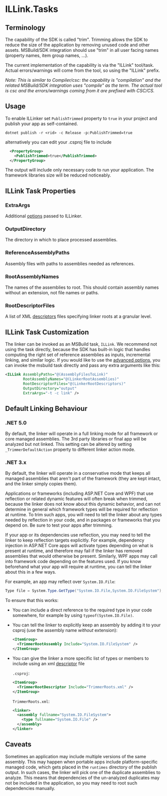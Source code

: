 # ILLink.Tasks

## Terminology

The capability of the SDK is called "trim". Trimming allows the SDK to reduce the size of the application by removing unused code and other assets. MSBuild/SDK integration should use "trim" in all user facing names (property names, item group names, ...).

The current implementation of the capability is via the "ILLink" tool/task. Actual errors/warnings will come from the tool, so using the "ILLink" prefix.

*Note: This is similar to Compiler/csc: the capability is "compilation" and the related MSBuild/SDK integration uses "compile" as the term. The actual tool is csc and the errors/warnings coming from it are prefixed with CSC/CS.*

## Usage

To enable ILLinker set `PublishTrimmed` property to `true` in your project and publish your app as self-contained.

```
dotnet publish -r <rid> -c Release -p:PublishTrimmed=true
```

alternatively you can edit your .csproj file to include 

```xml
  <PropertyGroup>
    <PublishTrimmed>true</PublishTrimmed>
  </PropertyGroup>
```

The output will include only necessary code to run your application. The framework libraries size will be reduced noticeably.

## ILLink Task Properties

### ExtraArgs

Additional [options](illink-options.md) passed to ILLinker.

### OutputDirectory

The directory in which to place processed assemblies.

### ReferenceAssemblyPaths

Assembly files with paths to assemblies needed as references.

### RootAssemblyNames

The names of the assemblies to root. This should contain assembly names without an extension, not file names or
paths.

### RootDescriptorFiles

A list of XML [descriptors](data-formats.md#descriptor-format) files specifying linker roots at a granular level.

## ILLink Task Customization

The linker can be invoked as an MSBuild task, `ILLink`. We recommend not using the task directly, because the SDK has built-in logic that handles computing the right set of reference assemblies as inputs, incremental linking, and similar logic. If you would like to use the [advanced options](illink-options.md), you can invoke the msbuild task directly and pass any extra arguments like this:

```xml
<ILLink AssemblyPaths="@(AssemblyFilesToLink)"
        RootAssemblyNames="@(LinkerRootAssemblies)"
        RootDescriptorFiles="@(LinkerRootDescriptors)"
        OutputDirectory="output"
        ExtraArgs="-t -c link" />
```

## Default Linking Behaviour

### .NET 5.0

By default, the linker will operate in a full linking mode for all framework or 
core managed assemblies. The 3rd party libraries or final app will be analyzed but not linked.
This setting can be altered by setting `_TrimmerDefaultAction` property to different
linker action mode.

### .NET 3.x

By default, the linker will operate in a conservative mode that keeps
all managed assemblies that aren't part of the framework (they are
kept intact, and the linker simply copies them).

Applications or frameworks (including ASP<span />.NET Core and WPF) that use reflection or related dynamic features will often break when trimmed, because the linker does not know about this dynamic behavior, and can not determine in general which framework types will be required for reflection at runtime. To trim such apps, you will need to tell the linker about any types needed by reflection in your code, and in packages or frameworks that you depend on. Be sure to test your apps after trimming.

If your app or its dependencies use reflection, you may need to tell the linker to keep reflection targets explicitly. For example, dependency injection in ASP<span />.NET Core apps will activate
types depending on what is present at runtime, and therefore may fail
if the linker has removed assemblies that would otherwise be
present. Similarly, WPF apps may call into framework code depending on
the features used. If you know beforehand what your app will require
at runtime, you can tell the linker about this in a few ways.

For example, an app may reflect over `System.IO.File`:
```csharp
Type file = System.Type.GetType("System.IO.File,System.IO.FileSystem");
```

To ensure that this works:

- You can include a direct reference to the required type in your code
  somewhere, for example by using `typeof(System.IO.File)`.

- You can tell the linker to explicitly keep an assembly by adding it
  to your csproj (use the assembly name *without* extension):

  ```xml
  <ItemGroup>
    <TrimmerRootAssembly Include="System.IO.FileSystem" />
  </ItemGroup>
  ```

- You can give the linker a more specific list of types or members to
  include using an xml [descriptor](data-formats.md#descriptor-format) file

  `.csproj`:
  ```xml
  <ItemGroup>
    <TrimmerRootDescriptor Include="TrimmerRoots.xml" />
  </ItemGroup>
  ```

  `TrimmerRoots.xml`:
  ```xml
  <linker>
    <assembly fullname="System.IO.FileSystem">
      <type fullname="System.IO.File" />
    </assembly>
  </linker>
  ```

## Caveats

Sometimes an application may include multiple versions of the same
assembly. This may happen when portable apps include platform-specific
managed code, which gets placed in the `runtimes` directory of the
publish output. In such cases, the linker will pick one of the
duplicate assemblies to analyze. This means that dependencies of the
un-analyzed duplicates may not be included in the application, so you
may need to root such dependencies manually.
